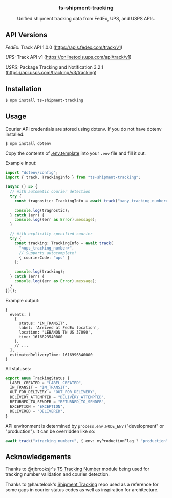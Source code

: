 <p align="center">
  <h3 align="center">ts-shipment-tracking</h3>

  <p align="center">
    Unified shipment tracking data from FedEx, UPS, and USPS APIs.
  </p>
</p>

## API Versions

_FedEx:_ Track API 1.0.0 (https://apis.fedex.com/track/v1)

_UPS:_ Track API v1 (https://onlinetools.ups.com/api/track/v1)

_USPS:_ Package Tracking and Notification 3.2.1 (https://api.usps.com/tracking/v3/tracking)

## Installation

```sh
$ npm install ts-shipment-tracking
```

## Usage

Courier API credentials are stored using dotenv. If you do not have dotenv installed:

```sh
$ npm install dotenv
```

Copy the contents of [.env.template](.env.template) into your `.env` file and fill it out.

Example input:

```ts
import "dotenv/config";
import { track, TrackingInfo } from "ts-shipment-tracking";

(async () => {
  // With automatic courier detection
  try {
    const tragnostic: TrackingInfo = await track("<any_tracking_number>");

    console.log(tragnostic);
  } catch (err) {
    console.log((err as Error).message);
  }

  // With explicitly specified courier
  try {
    const tracking: TrackingInfo = await track(
      "<ups_tracking_number>",
      // Supports autocomplete!
      { courierCode: "ups" }
    );

    console.log(tracking);
  } catch (err) {
    console.log((err as Error).message);
  }
})();
```

Example output:

```
{
  events: [
    {
      status: 'IN_TRANSIT',
      label: 'Arrived at FedEx location',
      location: 'LEBANON TN US 37090',
      time: 1616823540000
    },
    // ...
  ],
  estimatedDeliveryTime: 1616996340000
}
```

All statuses:

```ts
export enum TrackingStatus {
  LABEL_CREATED = "LABEL_CREATED",
  IN_TRANSIT = "IN_TRANSIT",
  OUT_FOR_DELIVERY = "OUT_FOR_DELIVERY",
  DELIVERY_ATTEMPTED = "DELIVERY_ATTEMPTED",
  RETURNED_TO_SENDER = "RETURNED_TO_SENDER",
  EXCEPTION = "EXCEPTION",
  DELIVERED = "DELIVERED",
}
```

API environment is determined by `process.env.NODE_ENV` ("development" or "production"). It can be overridden like so: 

```ts
await track("<tracking_number>", { env: myProductionFlag ? "production" : "development" });
```

## Acknowledgements

Thanks to @rjbrooksjr's [TS Tracking Number](https://github.com/rjbrooksjr/ts-tracking-number) module being used for tracking number validation and courier detection.

Thanks to @hautelook's [Shipment Tracking](https://github.com/hautelook/shipment-tracking) repo used as a reference for some gaps in courier status codes as well as inspiration for architecture.
